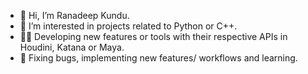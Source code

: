 - 👋 Hi, I’m Ranadeep Kundu.
- 👀 I’m interested in projects related to Python or C++.
- 😶‍🌫️ Developing new features or tools with their respective APIs in Houdini, Katana or Maya.
- 🫡 Fixing bugs, implementing new features/ workflows and learning.

